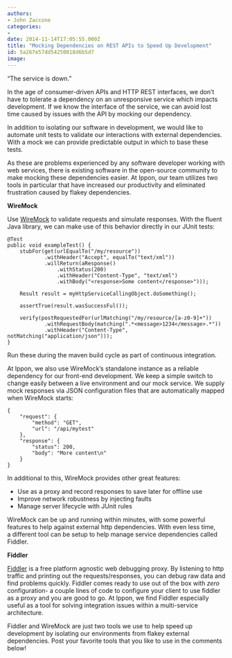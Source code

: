 ```yaml
---
authors:
- John Zaccone
categories:
- 
date: 2014-11-14T17:05:55.000Z
title: "Mocking Dependencies on REST APIs to Speed Up Development"
id: 5a267e57dd54250018d6b5d7
image: 
---
```


“The service is down.”

In the age of consumer-driven APIs and HTTP REST interfaces, we don’t have to tolerate a dependency on an unresponsive service which impacts development. If we know the interface of the service, we can avoid lost time caused by issues with the API by mocking our dependency.

In addition to isolating our software in development, we would like to automate unit tests to validate our interactions with external dependencies. With a mock we can provide predictable output in which to base these tests.

As these are problems experienced by any software developer working with web services, there is existing software in the open-source community to make mocking these dependencies easier. At Ippon, our team utilizes two tools in particular that have increased our productivity and eliminated frustration caused by flakey dependencies.

**WireMock**

Use [WireMock](http://wiremock.org/) to validate requests and simulate responses. With the fluent Java library, we can make use of this behavior directly in our JUnit tests:

```language-java
@Test
public void exampleTest() {
    stubFor(get(urlEqualTo("/my/resource"))
            .withHeader("Accept", equalTo("text/xml"))
            .willReturn(aResponse()
                .withStatus(200)
                .withHeader("Content-Type", "text/xml")
                .withBody("<response>Some content</response>")));

    Result result = myHttpServiceCallingObject.doSomething();

    assertTrue(result.wasSuccessFul());

    verify(postRequestedFor(urlMatching("/my/resource/[a-z0-9]+"))
            .withRequestBody(matching(".*<message>1234</message>.*"))
            .withHeader("Content-Type", notMatching("application/json")));
}

```

Run these during the maven build cycle as part of continuous integration.

At Ippon, we also use WireMock’s standalone instance as a reliable dependency for our front-end development. We keep a simple switch to change easily between a live environment and our mock service. We supply mock responses via JSON configuration files that are automatically mapped when WireMock starts:

```language-javascript
{
    "request": {
        "method": "GET",
        "url": "/api/mytest"
    },
    "response": {
        "status": 200,
        "body": "More content\n"
    }
}
```

In additional to this, WireMock provides other great features:

- Use as a proxy and record responses to save later for offline use
- Improve network robustness by injecting faults
- Manage server lifecycle with JUnit rules

WireMock can be up and running within minutes, with some powerful features to help against external http dependencies. With even less time, a different tool can be setup to help manage service dependencies called Fiddler.

**Fiddler**

[Fiddler](http://www.telerik.com/fiddler) is a free platform agnostic web debugging proxy. By listening to http traffic and printing out the requests/responses, you can debug raw data and find problems quickly. Fiddler comes ready to use out of the box with *zero* configuration- a couple lines of code to configure your client to use fiddler as a proxy and you are good to go. At Ippon, we find Fiddler especially useful as a tool for solving integration issues within a multi-service architecture.

Fiddler and WireMock are just two tools we use to help speed up development by isolating our environments from flakey external dependencies. Post your favorite tools that you like to use in the comments below!
